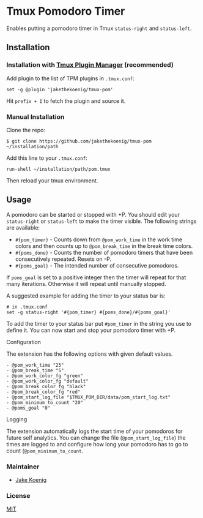 # Tmux Pomodoro Timer

Enables putting a pomodoro timer in Tmux `status-right` and `status-left`.

## Installation
### Installation with [Tmux Plugin Manager](https://github.com/tmux-plugins/tpm) (recommended)

Add plugin to the list of TPM plugins in `.tmux.conf`:

```shell
set -g @plugin 'jakethekoenig/tmux-pom'
```

Hit `prefix + I` to fetch the plugin and source it.

### Manual Installation
Clone the repo:

```shell
$ git clone https://github.com/jakethekoenig/tmux-pom ~/installation/path
```
Add this line to your `.tmux.conf`:

```shell
run-shell ~/installation/path/pom.tmux
```
Then reload your tmux environment.

## Usage

A pomodoro can be started or stopped with <prefix>+P. You should edit your `status-right` or `status-left` to make the timer visible. The following strings are available:

- `#{pom_timer}` - Counts down from `@pom_work_time` in the work time colors and then counts up to `@pom_break_time` in the break time colors.
- `#{poms_done}` - Counts the number of pomodoro timers that have been consecutively repeated. Resets on <prefix>-P.
- `#{poms_goal}` - The intended number of consecutive pomodoros.

If `poms_goal` is set to a positive integer then the timer will repeat for that many iterations. Otherwise it will repeat until manually stopped. 

A suggested example for adding the timer to your status bar is:
```shell
# in .tmux.conf
set -g status-right '#{pom_timer} #{poms_done}/#{poms_goal}'
```

To add the timer to your status bar put `#pom_timer` in the string you use to define it. You can now start and stop your pomodoro timer with <prefix>+P.

Configuration

The extension has the following options with given default values.

```shell
- @pom_work_time "25"
- @pom_break_time "5"
- @pom_work_color_fg "green"
- @pom_work_color_fg "default"
- @pom_break_color_fg "black"
- @pom_break_color_fg "red"
- @pom_start_log_file "$TMUX_POM_DIR/data/pom_start_log.txt"
- @pom_minimum_to_count "20"
- @poms_goal "0"
```

Logging

The extension automatically logs the start time of your pomodoros for future self analytics. You can change the file (`@pom_start_log_file`) the times are logged to and configure how long your pomodoro has to go to count (`@pom_minimum_to_count`. 

### Maintainer

- [Jake Koenig](https://github.com/jakethekoenig)

### License

[MIT](LICENSE.md)
